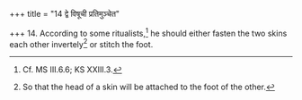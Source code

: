+++
title = "14 द्वे विषूची प्रतिमुञ्चेत"

+++
14. According to some ritualists,[^1] he should either fasten the two skins each other invertely[^2] or stitch the foot.  


[^1]: Cf. MS III.6.6; KS XXIII.3.  

[^2]: So that the head of a skin will be attached to the foot of the other.  
